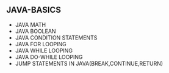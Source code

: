 ## JAVA-BASICS
* JAVA MATH
* JAVA BOOLEAN
* JAVA CONDITION STATEMENTS 
* JAVA FOR LOOPING
* JAVA WHILE LOOPING
* JAVA DO-WHILE LOOPING 
*  JUMP STATEMENTS IN JAVA(BREAK,CONTINUE,RETURN)
  
